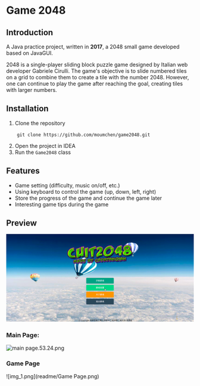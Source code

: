 # Game 2048
## Introduction
A Java practice project, written in **2017**, a 2048 small game developed based on JavaGUI.

2048 is a single-player sliding block puzzle game designed by Italian web developer Gabriele Cirulli. The game's objective is to slide numbered tiles on a grid to combine them to create a tile with the number 2048. However, one can continue to play the game after reaching the goal, creating tiles with larger numbers.
## Installation
1. Clone the repository
```shell
    git clone https://github.com/moumchen/game2048.git
```
2. Open the project in IDEA
3. Run the `Game2048` class

## Features
- Game setting (difficulty, music on/off, etc.)
- Using keyboard to control the game (up, down, left, right) 
- Store the progress of the game and continue the game later
- Interesting game tips during the game

## Preview
![20250223221628_rec_.gif](readme/20250223221628_rec_.gif)
### Main Page: 
![main page.53.24.png](readme/main%20page.53.24.png)
### Game Page
![img_1.png](readme/Game Page.png)